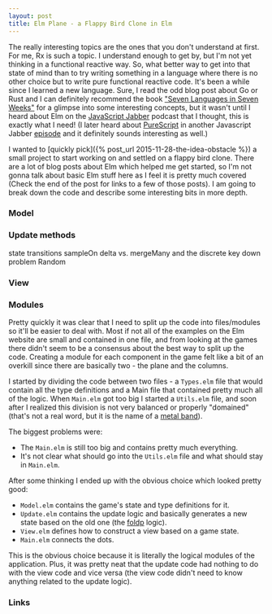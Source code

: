 ```yaml
---
layout: post
title: Elm Plane - a Flappy Bird Clone in Elm
---
```


The really interesting topics are the ones that you don't understand at first. For me, Rx is such a topic. I understand enough to get by, but I'm not yet thinking in a functional reactive way. So, what better way to get into that state of mind than to try writing something in a language where there is no other choice but to write pure functional reactive code.
It's been a while since I learned a new language. Sure, I read the odd blog post about Go or Rust and I can definitely recommend the book ["Seven Languages in Seven Weeks"](https://pragprog.com/book/btlang/seven-languages-in-seven-weeks) for a glimpse into some interesting concepts, but it wasn't until I heard about Elm on the [JavaScript Jabber](https://devchat.tv/js-jabber/175-jsj-elm-with-evan-czaplicki-and-richard-feldman) podcast that I thought, this is exactly what I need! (I later heard about [PureScript](http://www.purescript.org/) in another Javascript Jabber [episode](https://devchat.tv/js-jabber/189-jsj-purescript-with-john-a-de-goes-and-phil-freeman) and it definitely sounds interesting as well.)

I wanted to [quickly pick]({% post_url 2015-11-28-the-idea-obstacle %}) a small project to start working on and settled on a flappy bird clone. There are a lot of blog posts about Elm which helped me get started, so I'm not gonna talk about basic Elm stuff here as I feel it is pretty much covered (Check the end of the post for links to a few of those posts). I am going to break down the code and describe some interesting bits in more depth.

### Model

### Update methods
state transitions
sampleOn delta vs. mergeMany and the discrete key down problem
Random

### View

### Modules
Pretty quickly it was clear that I need to split up the code into files/modules so it'll be easier to deal with. Most if not all of the examples on the Elm website are small and contained in one file, and from looking at the games there didn't seem to be a consensus about the best way to split up the code. Creating a module for each component in the game felt like a bit of an overkill since there are basically two - the plane and the columns.

I started by dividing the code between two files - a `Types.elm` file that would contain all the type definitions and a Main file that contained pretty much all of the logic. When `Main.elm` got too big I started a `Utils.elm` file, and soon after I realized this division is not very balanced or properly "domained" (that's not a real word, but it is the name of a [metal band](http://www.metal-archives.com/bands/Domained/12933)).

The biggest problems were:
- The `Main.elm` is still too big and contains pretty much everything.
- It's not clear what should go into the `Utils.elm` file and what should stay in `Main.elm`.

After some thinking I ended up with the obvious choice which looked pretty good:
- `Model.elm` contains the game's state and type definitions for it.
- `Update.elm` contains the update logic and basically generates a new state based on the old one (the [foldp](http://package.elm-lang.org/packages/elm-lang/core/3.0.0/Signal#foldp) logic).
- `View.elm` defines how to construct a view based on a game state.
- `Main.elm` connects the dots.

This is the obvious choice because it is literally the logical modules of the application. Plus, it was pretty neat that the update code had nothing to do with the view code and vice versa (the view code didn't need to know anything related to the update logic).
### Links
